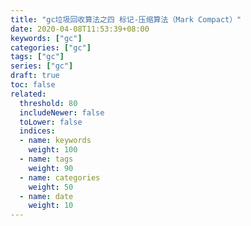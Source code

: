 ```yaml
---
title: "gc垃圾回收算法之四 标记-压缩算法（Mark Compact）"
date: 2020-04-08T11:53:39+08:00
keywords: ["gc"]
categories: ["gc"]
tags: ["gc"]
series: ["gc"]
draft: true
toc: false
related:
  threshold: 80
  includeNewer: false
  toLower: false
  indices:
  - name: keywords
    weight: 100
  - name: tags
    weight: 90
  - name: categories
    weight: 50
  - name: date
    weight: 10
---
```


